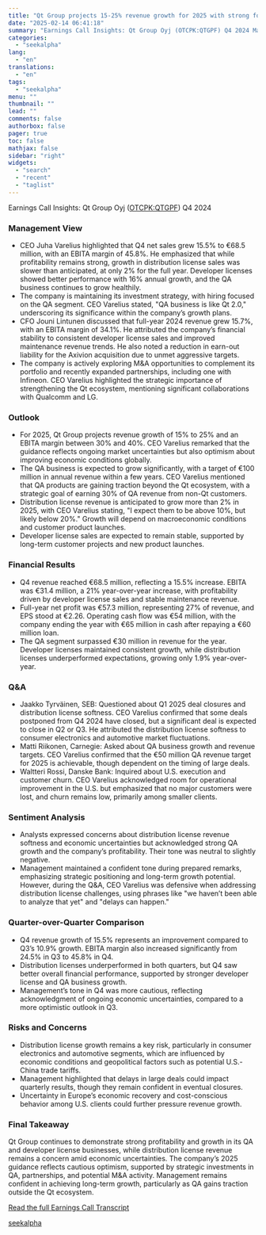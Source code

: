 ```yaml
---
title: "Qt Group projects 15-25% revenue growth for 2025 with strong focus on QA business expansion"
date: "2025-02-14 06:41:18"
summary: "Earnings Call Insights: Qt Group Oyj (OTCPK:QTGPF) Q4 2024 Management View CEO Juha Varelius highlighted that Q4 net sales grew 15.5% to €68.5 million, with an EBITA margin of 45.8%. He emphasized that while profitability remains strong, growth in distribution license sales was slower than anticipated, at only 2% for..."
categories:
  - "seekalpha"
lang:
  - "en"
translations:
  - "en"
tags:
  - "seekalpha"
menu: ""
thumbnail: ""
lead: ""
comments: false
authorbox: false
pager: true
toc: false
mathjax: false
sidebar: "right"
widgets:
  - "search"
  - "recent"
  - "taglist"
---
```


Earnings Call Insights: Qt Group Oyj ([OTCPK:QTGPF](https://seekingalpha.com/symbol/QTGPF "Qt Group Oyj")) Q4 2024

### Management View

* CEO Juha Varelius highlighted that Q4 net sales grew 15.5% to €68.5 million, with an EBITA margin of 45.8%. He emphasized that while profitability remains strong, growth in distribution license sales was slower than anticipated, at only 2% for the full year. Developer licenses showed better performance with 16% annual growth, and the QA business continues to grow healthily.
* The company is maintaining its investment strategy, with hiring focused on the QA segment. CEO Varelius stated, "QA business is like Qt 2.0," underscoring its significance within the company’s growth plans.
* CFO Jouni Lintunen discussed that full-year 2024 revenue grew 15.7%, with an EBITA margin of 34.1%. He attributed the company’s financial stability to consistent developer license sales and improved maintenance revenue trends. He also noted a reduction in earn-out liability for the Axivion acquisition due to unmet aggressive targets.
* The company is actively exploring M&A opportunities to complement its portfolio and recently expanded partnerships, including one with Infineon. CEO Varelius highlighted the strategic importance of strengthening the Qt ecosystem, mentioning significant collaborations with Qualcomm and LG.

### Outlook

* For 2025, Qt Group projects revenue growth of 15% to 25% and an EBITA margin between 30% and 40%. CEO Varelius remarked that the guidance reflects ongoing market uncertainties but also optimism about improving economic conditions globally.
* The QA business is expected to grow significantly, with a target of €100 million in annual revenue within a few years. CEO Varelius mentioned that QA products are gaining traction beyond the Qt ecosystem, with a strategic goal of earning 30% of QA revenue from non-Qt customers.
* Distribution license revenue is anticipated to grow more than 2% in 2025, with CEO Varelius stating, "I expect them to be above 10%, but likely below 20%." Growth will depend on macroeconomic conditions and customer product launches.
* Developer license sales are expected to remain stable, supported by long-term customer projects and new product launches.

### Financial Results

* Q4 revenue reached €68.5 million, reflecting a 15.5% increase. EBITA was €31.4 million, a 21% year-over-year increase, with profitability driven by developer license sales and stable maintenance revenue.
* Full-year net profit was €57.3 million, representing 27% of revenue, and EPS stood at €2.26. Operating cash flow was €54 million, with the company ending the year with €65 million in cash after repaying a €60 million loan.
* The QA segment surpassed €30 million in revenue for the year. Developer licenses maintained consistent growth, while distribution licenses underperformed expectations, growing only 1.9% year-over-year.

### Q&A

* Jaakko Tyrväinen, SEB: Questioned about Q1 2025 deal closures and distribution license softness. CEO Varelius confirmed that some deals postponed from Q4 2024 have closed, but a significant deal is expected to close in Q2 or Q3. He attributed the distribution license softness to consumer electronics and automotive market fluctuations.
* Matti Riikonen, Carnegie: Asked about QA business growth and revenue targets. CEO Varelius confirmed that the €50 million QA revenue target for 2025 is achievable, though dependent on the timing of large deals.
* Waltteri Rossi, Danske Bank: Inquired about U.S. execution and customer churn. CEO Varelius acknowledged room for operational improvement in the U.S. but emphasized that no major customers were lost, and churn remains low, primarily among smaller clients.

### Sentiment Analysis

* Analysts expressed concerns about distribution license revenue softness and economic uncertainties but acknowledged strong QA growth and the company’s profitability. Their tone was neutral to slightly negative.
* Management maintained a confident tone during prepared remarks, emphasizing strategic positioning and long-term growth potential. However, during the Q&A, CEO Varelius was defensive when addressing distribution license challenges, using phrases like "we haven’t been able to analyze that yet" and "delays can happen."

### Quarter-over-Quarter Comparison

* Q4 revenue growth of 15.5% represents an improvement compared to Q3’s 10.9% growth. EBITA margin also increased significantly from 24.5% in Q3 to 45.8% in Q4.
* Distribution licenses underperformed in both quarters, but Q4 saw better overall financial performance, supported by stronger developer license and QA business growth.
* Management’s tone in Q4 was more cautious, reflecting acknowledgment of ongoing economic uncertainties, compared to a more optimistic outlook in Q3.

### Risks and Concerns

* Distribution license growth remains a key risk, particularly in consumer electronics and automotive segments, which are influenced by economic conditions and geopolitical factors such as potential U.S.-China trade tariffs.
* Management highlighted that delays in large deals could impact quarterly results, though they remain confident in eventual closures.
* Uncertainty in Europe’s economic recovery and cost-conscious behavior among U.S. clients could further pressure revenue growth.

### Final Takeaway

Qt Group continues to demonstrate strong profitability and growth in its QA and developer license businesses, while distribution license revenue remains a concern amid economic uncertainties. The company’s 2025 guidance reflects cautious optimism, supported by strategic investments in QA, partnerships, and potential M&A activity. Management remains confident in achieving long-term growth, particularly as QA gains traction outside the Qt ecosystem.

[Read the full Earnings Call Transcript](https://seekingalpha.com/symbol/QTGPF/earnings/transcripts)

[seekalpha](https://seekingalpha.com/news/4408347-qt-group-projects-15minus-25-percent-revenue-growth-for-2025-with-strong-focus-on-qa-business)

